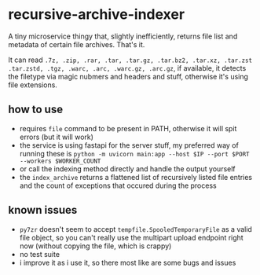 # recursive-archive-indexer

A tiny microservice thingy that, slightly inefficiently, returns file list and metadata of certain file archives. That's it.

It can read `.7z, .zip, .rar, .tar, .tar.gz, .tar.bz2, .tar.xz, .tar.zst .tar.zstd, .tgz, .warc, .arc, .warc.gz, .arc.gz`, if available, it detects the filetype via magic nubmers and headers and stuff, otherwise it's using file extensions.

## how to use
- requires `file` command to be present in PATH, otherwise it will spit errors (but it will work)
- the service is using fastapi for the server stuff, my preferred way of running these is `python -m uvicorn main:app --host $IP --port $PORT --workers $WORKER_COUNT`
- or call the indexing method directly and handle the output yourself
- the `index_archive` returns a flattened list of recursively listed file entries and the count of exceptions that occured during the process

## known issues
- `py7zr` doesn't seem to accept `tempfile.SpooledTemporaryFile` as a valid file object, so you can't really use the multipart upload endpoint right now (without copying the file, which is crappy)
- no test suite
- i improve it as i use it, so there most like are some bugs and issues
